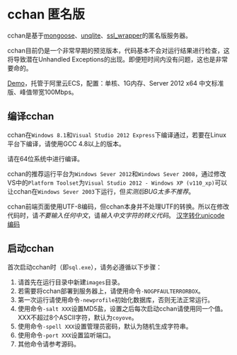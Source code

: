 cchan 匿名版
============

cchan是基于[mongoose](https://github.com/cesanta/mongoose)、[unqlite](http://unqlite.org)、[ssl_wrapper](https://github.com/cesanta/ssl_wrapper)的匿名版服务器。

cchan目前仍是一个非常早期的预览版本，代码基本不会对运行结果进行检查，这将导致潜在Unhandled Exceptions的出现。即便短时间内没有问题，这也是非常要命的。

[Demo](http://h.waifu.cc/)，托管于阿里云ECS，配置：单核、1G内存、Server 2012 x64 中文标准版、峰值带宽100Mbps。

编译cchan
---------
cchan在`Windows 8.1`和`Visual Studio 2012 Express`下编译通过，若要在Linux平台下编译，请使用GCC 4.8以上的版本。

请在64位系统中进行编译。

cchan的推荐运行平台为`Windows Sever 2012`和`Windows Sever 2008`，通过修改VS中的`Platform Toolset`为`Visual Studio 2012 - Windows XP (v110_xp)`可以让cchan在`Windows Sever 2003`下运行，但*实测后BUG太多不推荐*。

cchan前端页面使用UTF-8编码，但cchan本身并不处理UTF的转换。所以在修改代码时，请*不要输入任何中文*，请*输入中文字符的转义代码*。
[汉字转化unicode编码](http://www.bangnishouji.com/tools/chtounicode.html)

启动cchan
---------
首次启动cchan时（即`sql.exe`），请务必遵循以下步骤：

1. 请首先在运行目录中新建`images`目录。
2. 若需要将cchan部署到服务器上，请使用命令`-NOGPFAULTERRORBOX`。
3. 第一次运行请使用命令`-newprofile`初始化数据库，否则无法正常运行。
4. 使用命令`-salt XXX`设置MD5盐，设置之后每次启动cchan请使用同一个值。XXX不超过8个ASCII字符，默认为`coyove`。
5. 使用命令`-spell XXX`设置管理员密码，默认为随机生成字符串。
6. 使用命令`-port XXX`设置监听端口。
7. 其他命令请参考源码。